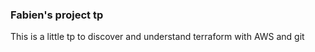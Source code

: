 ### Fabien's project tp

This is a little tp to discover and understand terraform with AWS and git  